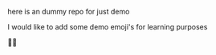here is an dummy repo for just demo



I would like to add some demo emoji's for learning purposes


🤣🥸
